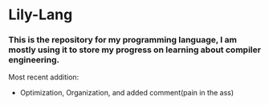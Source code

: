 <h1>Lily-Lang</h1>
<h3>This is the repository for my programming language, I am mostly using it to store my progress on learning about compiler engineering.</h3>

Most recent addition:
  - Optimization, Organization, and added comment(pain in the ass)

